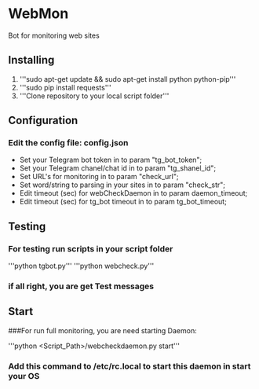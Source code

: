 # WebMon

Bot for monitoring web sites

## Installing
1. '''sudo apt-get update && sudo apt-get install python python-pip'''
2. '''sudo pip install requests'''
3. '''Clone repository to your local script folder'''

## Configuration

### Edit the config file: config.json
   - Set your Telegram bot token in to param "tg_bot_token";
   - Set your Telegram chanel/chat id in to param "tg_shanel_id";
   - Set URL's for monitoring in to param "check_url";
   - Set word/string to parsing in your sites in to param "check_str";
   - Edit timeout (sec) for webCheckDaemon in to param daemon_timeout;
   - Edit timeout (sec) for tg_bot timeout in to param tg_bot_timeout;
###

## Testing

### For testing run scripts in your script folder

'''python tgbot.py'''
'''python webcheck.py'''

### if all right, you are get Test messages

## Start

###For run full monitoring, you are need starting Daemon:

'''python <Script_Path>/webcheckdaemon.py start'''

### Add this command to /etc/rc.local to start this daemon in start your OS
